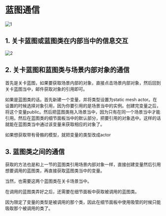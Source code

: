 # 蓝图通信

![1](F:\MyNotes\UE4\蓝图通信\1.png)



## 1. 关卡蓝图或蓝图类在内部当中的信息交互

![2](F:\MyNotes\UE4\蓝图通信\2.png)

## 2. 关卡蓝图和蓝图类与场景内部对象的通信

首先是关卡蓝图，如果要获取场景内部的对象，直接点击场景内部对象，然后回到关卡蓝图当中，邮件获取对象的引用即可。

如果是蓝图类的话。首先新建一个变量，并将类型设置为static mesh actor。在设置的时候选择对象引用，因为你要引用的是场景当中的实例。创建完变量之后，将这个变量public。然后把蓝图类拖入场景当中，因为只有在同一个场景当中才能引用。然后在蓝图类的细节面板当中的默认部分，把要引用的对象选中。这样的话就能在蓝图类当中通过该变量来获取相应的对象了。

如果想获取带有骨骼的模型，就把变量的类型改成actor

## 3. 蓝图类之间的通信

获取的方法也是和上一节的蓝图类引用场景内部对象一样，直接创建变量然后引用想要调用的蓝图类，再直接获取蓝图类当中的变量。

当然，也需要这两个蓝图类在关卡场景当中。

在调用的蓝图类弄好之后，还需要在细节面板中获取被调用的蓝图类。

因为限定了变量的类型是被调用的那个类，因此在细节面板中使用吸管的时候只能吸取那个被调用的类了。

